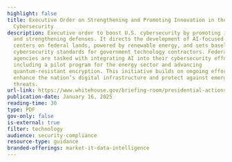 ```yaml
---
highlight: false
title: Executive Order on Strengthening and Promoting Innovation in the Nation’s
  Cybersecurity
description: Executive order to boost U.S. cybersecurity by promoting innovation
  and strengthening defenses. It directs the development of AI-focused data
  centers on federal lands, powered by renewable energy, and sets baseline
  cybersecurity standards for government technology contractors. Federal
  agencies are tasked with integrating AI into their cybersecurity efforts,
  including a pilot program for the energy sector and advancing
  quantum-resistant encryption. This initiative builds on ongoing efforts to
  enhance the nation’s digital infrastructure and protect against emerging cyber
  threats.
url-link: https://www.whitehouse.gov/briefing-room/presidential-actions/2025/01/16/executive-order-on-strengthening-and-promoting-innovation-in-the-nations-cybersecurity/
publication-date: January 16, 2025
reading-time: 30
type: PDF
gov-only: false
is-external: true
filter: technology
audience: security-compliance
resource-type: guidance
branded-offerings: market-it-data-intelligence
---
```

